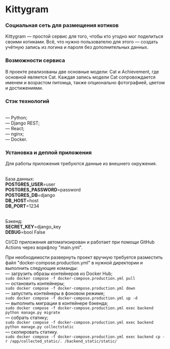 # Kittygram
### Социальная сеть для размещения котиков

Kittygram — простой сервис для того, чтобы кто угодно мог поделиться своими котиками. Всё, что нужно пользователю для этого — создать учётную запись из логина и пароля без дополнительных данных.

### Возможности сервиса

В проекте реализованы две основные модели: Cat и Achievement, где основной является Cat. Каждая запись модели Cat сопровождается именем и возрастом питомца, также опционально фотографией, цветом и достижениями.

### Стэк технологий
<br>— Python;
<br>— Django REST;
<br>— React;
<br>— nginx;
<br>— Docker.

### Установка и деплой приложения

Для работы приложения требуются данные из внешнего окружения.

<br>База данных:
<br><b>POSTGRES_USER</b>=user
<br><b>POSTGRES_PASSWORD</b>=password
<br><b>POSTGRES_DB</b>=django
<br><b>DB_HOST</b>=host
<br><b>DB_PORT</b>=1234

<br>Бэкенд:
<br><b>SECRET_KEY</b>=django_key
<br><b>DEBUG</b>=bool False

CI/CD приложения автоматизирован и работает при помощи GitHub Actions через воркфлоу "main.yml".

При необходимости развернуть проект вручную требуется разместить файл "docker-compose.production.yml" в нужной директории и выполнить следующие команды:
<br>— загрузить образы контейнеров из Docker Hub;
<br>```sudo docker compose -f docker-compose.production.yml pull```
<br>— остановить контейнеры;
<br>```sudo docker compose -f docker-compose.production.yml down```
<br>— запустить контейнеры в фоновом режиме;
<br>```sudo docker compose -f docker-compose.production.yml up -d```
<br>— выполнить миграции в контейнере бэкенда;
<br>```sudo docker compose -f docker-compose.production.yml exec backend python manage.py migrate```
<br>— собрать статику;
<br>```sudo docker compose -f docker-compose.production.yml exec backend python manage.py collectstatic```
<br>— скопировать статику.
<br>```sudo docker compose -f docker-compose.production.yml exec backend cp -r /app/collected_static/. /backend_static/static/```
